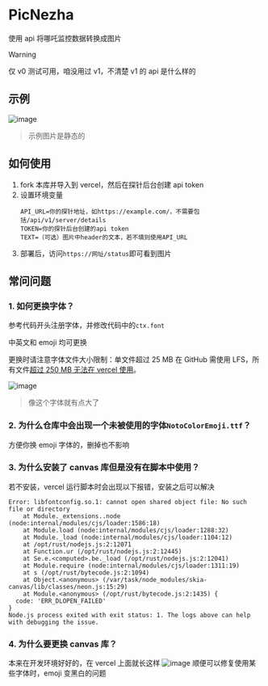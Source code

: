 # PicNezha

使用 api 将哪吒监控数据转换成图片

> [!WARNING]
> 仅 v0 测试可用，咱没用过 v1，不清楚 v1 的 api 是什么样的

## 示例

![image](https://github.com/user-attachments/assets/4c742fca-8b9f-48ef-b88d-9e1d557e770e)

> 示例图片是静态的

## 如何使用

1. fork 本库并导入到 vercel，然后在探针后台创建 api token
2. 设置环境变量
   ```
   API_URL=你的探针地址，如https://example.com/，不需要包括/api/v1/server/details
   TOKEN=你的探针后台创建的api token
   TEXT=（可选）图片中header的文本，若不填则使用API_URL
   ```
3. 部署后，访问`https://网址/status`即可看到图片

## 常问问题

### 1. 如何更换字体？

参考代码开头注册字体，并修改代码中的`ctx.font`

中英文和 emoji 均可更换

更换时请注意字体文件大小限制：单文件超过 25 MB 在 GitHub 需使用 LFS，所有文件[超过 250 MB 无法在 vercel 使用](https://vercel.com/docs/functions/runtimes#size-limits)。

![image](https://github.com/user-attachments/assets/a8231061-9aaf-45b9-abd3-974d5609a9a8)

> 像这个字体就有点大了

### 2. 为什么仓库中会出现一个未被使用的字体`NotoColorEmoji.ttf`？

方便你换 emoji 字体的，删掉也不影响

### 3. 为什么安装了 canvas 库但是没有在脚本中使用？

若不安装，vercel 运行脚本时会出现以下报错，安装之后可以解决

```
Error: libfontconfig.so.1: cannot open shared object file: No such file or directory
    at Module._extensions..node (node:internal/modules/cjs/loader:1586:18)
    at Module.load (node:internal/modules/cjs/loader:1288:32)
    at Module._load (node:internal/modules/cjs/loader:1104:12)
    at /opt/rust/nodejs.js:2:12071
    at Function.ur (/opt/rust/nodejs.js:2:12445)
    at Se.e.<computed>.be._load (/opt/rust/nodejs.js:2:12041)
    at Module.require (node:internal/modules/cjs/loader:1311:19)
    at s (/opt/rust/bytecode.js:2:1094)
    at Object.<anonymous> (/var/task/node_modules/skia-canvas/lib/classes/neon.js:15:29)
    at Module.<anonymous> (/opt/rust/bytecode.js:2:1435) {
  code: 'ERR_DLOPEN_FAILED'
}
Node.js process exited with exit status: 1. The logs above can help with debugging the issue.
```

### 4. 为什么要更换 canvas 库？

本来在开发环境好好的，在 vercel 上面就长这样
![image](https://github.com/user-attachments/assets/9e73da21-096b-41a0-97c1-45336f6077a8)
顺便可以修复使用某些字体时，emoji 变黑白的问题
